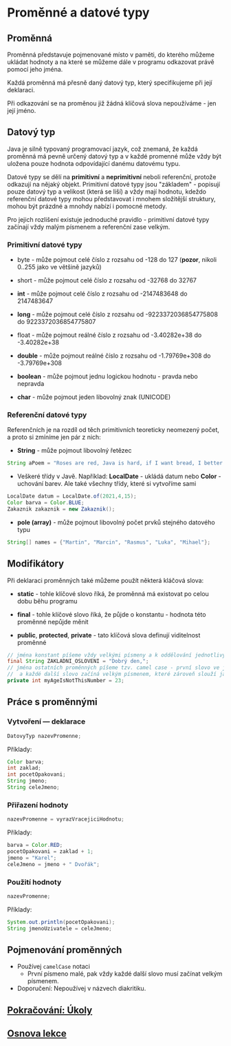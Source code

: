 # Proměnné a&nbsp;datové typy

## Proměnná

Proměnná představuje pojmenované místo v paměti, do kterého můžeme ukládat hodnoty a na které se můžeme dále v programu odkazovat právě pomocí jeho jména.

Každá proměnná má přesně daný datový typ, který specifikujeme při její deklaraci.


Při odkazování se na proměnou již žádná klíčová slova nepoužíváme - jen její jméno.

## Datový typ

Java je silně typovaný programovací jazyk, což znemaná, že každá proměnná má pevně určený datový typ a v každé promenné může vždy být uložena pouze hodnota odpovídající danému datovému typu.

Datové typy se dělí na <b>primitivní</b> a <b>neprimitivní</b> neboli referenční, protože odkazují na nějaký objekt. Primitivní datové typy jsou "základem" - popisují pouze datový typ a velikost (která se liší) a vždy mají hodnotu, kdeždo referenční datové typy mohou představovat i mnohem složitější struktury, mohou být prázdné a mnohdy nabízí i pomocné metody.

Pro jejich rozlišení existuje jednoduché pravidlo - primitivní datové typy začínají vždy malým písmenem a referenční zase velkým.

### Primitivní datové typy

- byte - může pojmout celé číslo z rozsahu od -128 do 127 (**pozor**, nikoli 0..255 jako ve většině jazyků)

- short - může pojmout celé číslo z rozsahu od -32768 do 32767

- <b>int</b> - může pojmout celé číslo z rozsahu od -2147483648 do 2147483647

- <b>long</b> - může pojmout celé číslo z rozsahu od -9223372036854775808 do 9223372036854775807

- float - může pojmout reálné číslo z rozsahu od -3.40282e+38 do -3.40282e+38

- <b>double</b> - může pojmout reálné číslo z rozsahu od -1.79769e+308 do -3.79769e+308

- <b>boolean</b> - může pojmout jednu logickou hodnotu - pravda nebo nepravda

- <b>char</b> - může pojmout jeden libovolný znak (UNICODE)

### Referenční datové typy

Referenčních je na rozdíl od těch primitivních teoreticky neomezený počet, a proto si zmíníme jen pár z nich:

- <b>String</b> - může pojmout libovolný řetězec
```java
String aPoem = "Roses are red, Java is hard, if I want bread, I better start.. learning!";
```

- Veškeré třídy v&nbsp;Javě. Například: <b>LocalDate</b> - ukládá datum nebo <b>Color</b> - uchování barev. Ale také všechny třídy, které si vytvoříme sami
```java
LocalDate datum = LocalDate.of(2021,4,15);
Color barva = Color.BLUE;
Zakaznik zakaznik = new Zakaznik();
```


- <b>pole (array)</b> - může pojmout libovolný počet prvků stejného datového typu
```java
String[] names = {"Martin", "Marcin", "Rasmus", "Luka", "Mihael"};
```

## Modifikátory
Při deklaraci proměnných také můžeme použít některá kláčová slova:

- <b>static</b> - tohle klíčové slovo říká, že proměnná má existovat po celou dobu běhu programu

- <b>final</b> - tohle klíčové slovo říká, že půjde o konstantu - hodnota této proměnné nepůjde měnit

- <b>public</b>, <b>protected</b>, <b>private</b> - tato klíčová slova definují viditelnost proměnné

```java
// jména konstant píšeme vždy velkými písmeny a k oddělování jednotlivých částí používáme podtržítko _
final String ZAKLADNI_OSLOVENI = "Dobrý den,";
// jména ostatních proměnných píšeme tzv. camel case - první slovo ve jméně je celé malými písmeny
//  a každé další slovo začíná velkým písmenem, které zároveň slouží jako vizuální oddělovač
private int myAgeIsNotThisNumber = 23; 
```

## Práce s proměnnými

### Vytvoření &mdash; deklarace
```java
DatovyTyp nazevPromenne;
```
Příklady:
```java
Color barva;
int zaklad;
int pocetOpakovani;
String jmeno;
String celeJmeno;
```

### Přiřazení hodnoty
```java
nazevPromenne = vyrazVracejiciHodnotu;
```
Příklady:
```java
barva = Color.RED;
pocetOpakovani = zaklad + 1;
jmeno = "Karel";
celeJmeno = jmeno + " Dvořák";
```


### Použití hodnoty
```java
nazevPromenne;
```
Příklady:
```java
System.out.println(pocetOpakovani);
String jmenoUzivatele = celeJmeno;
```

## Pojmenování proměnných

- Používej `camelCase` notaci
    - První písmeno malé, pak vždy každé další slovo musí začínat velkým písmenem.
- Doporučení: Nepoužívej v názvech diakritiku.

## [Pokračování: Úkoly](README.md#Úkoly)
## [Osnova lekce](README.md)
